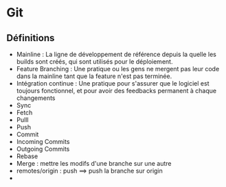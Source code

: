 # Git

## Définitions

* Mainline : La ligne de développement de référence depuis la quelle les builds sont créés, qui sont utilisés pour le déploiement.
* Feature Branching : Une pratique ou les gens ne mergent pas leur code dans la mainline tant que la feature n'est pas terminée.
* Intégration continue : Une pratique pour s'assurer que le logiciel est toujours fonctionnel, et pour avoir des feedbacks permanent à chaque changements
* Sync
* Fetch
* Pulll
* Push
* Commit
* Incoming Commits
* Outgoing Commits
* Rebase
* Merge :  mettre les  modifs d'une branche sur une autre
* remotes/origin : push ==&gt; push la branche sur origin
* 


